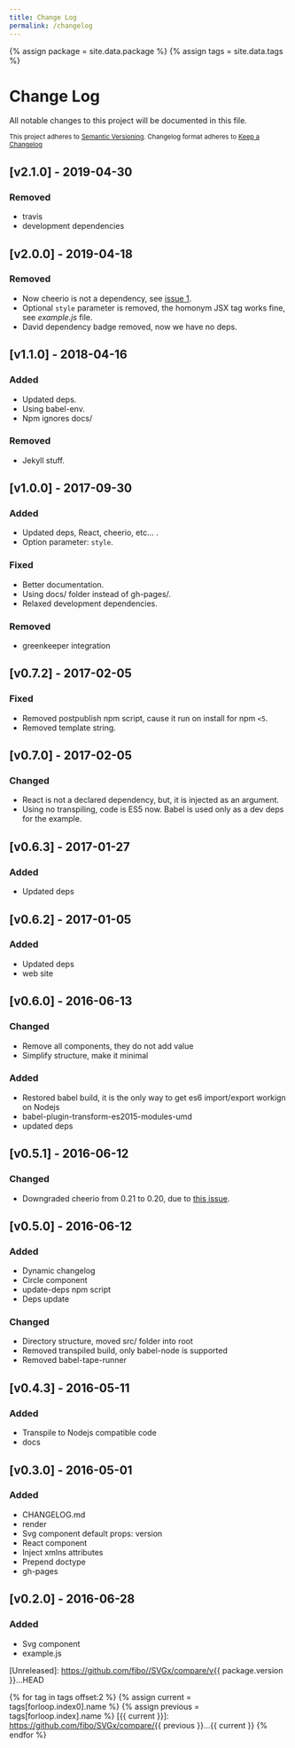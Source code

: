 ```yaml
---
title: Change Log
permalink: /changelog
---
```


{% assign package = site.data.package %}
{% assign tags = site.data.tags %}

# Change Log

All notable changes to this project will be documented in this file.

<sub>This project adheres to [Semantic Versioning](http://semver.org/).
Changelog format adheres to [Keep a Changelog](http://keepachangelog.com/)</sub>

## [v2.1.0] - 2019-04-30

### Removed

- travis
- development dependencies

## [v2.0.0] - 2019-04-18

### Removed

- Now cheerio is not a dependency, see [issue 1](https://github.com/fibo/SVGx/issues/1).
- Optional `style` parameter is removed, the homonym JSX tag works fine, see *example.js* file.
- David dependency badge removed, now we have no deps.

## [v1.1.0] - 2018-04-16

### Added

- Updated deps.
- Using babel-env.
- Npm ignores docs/

### Removed

- Jekyll stuff.

## [v1.0.0] - 2017-09-30

### Added

- Updated deps, React, cheerio, etc... .
- Option parameter: `style`.

### Fixed

- Better documentation.
- Using docs/ folder instead of gh-pages/.
- Relaxed development dependencies.

### Removed

- greenkeeper integration

## [v0.7.2] - 2017-02-05

### Fixed

- Removed postpublish npm script, cause it run on install for npm `<5`.
- Removed template string.

## [v0.7.0] - 2017-02-05

### Changed

- React is not a declared dependency, but, it is injected as an argument.
- Using no transpiling, code is ES5 now. Babel is used only as a dev deps for the example.

## [v0.6.3] - 2017-01-27

### Added

- Updated deps

## [v0.6.2] - 2017-01-05

### Added

- Updated deps
- web site

## [v0.6.0] - 2016-06-13

### Changed

- Remove all components, they do not add value
- Simplify structure, make it minimal

### Added

- Restored babel build, it is the only way to get es6 import/export workign on Nodejs
- babel-plugin-transform-es2015-modules-umd
- updated deps

## [v0.5.1] - 2016-06-12

### Changed

- Downgraded cheerio from 0.21 to 0.20, due to [this issue](https://github.com/cheeriojs/cheerio/issues/872).

## [v0.5.0] - 2016-06-12

### Added

- Dynamic changelog
- Circle component
- update-deps npm script
- Deps update

### Changed

- Directory structure, moved src/ folder into root
- Removed transpiled build, only babel-node is supported
- Removed babel-tape-runner

## [v0.4.3] - 2016-05-11

### Added

- Transpile to Nodejs compatible code
- docs

## [v0.3.0] - 2016-05-01

### Added

- CHANGELOG.md
- render
- Svg component default props: version
- React component
- Inject xmlns attributes
- Prepend doctype
- gh-pages

## [v0.2.0] - 2016-06-28

### Added

- Svg component
- example.js

[Unreleased]: https://github.com/fibo//SVGx/compare/v{{ package.version }}...HEAD

{% for tag in tags offset:2 %}
  {% assign current = tags[forloop.index0].name %}
  {% assign previous = tags[forloop.index].name %}
  [{{ current }}]: https://github.com/fibo/SVGx/compare/{{ previous }}...{{ current }}
{% endfor %}
